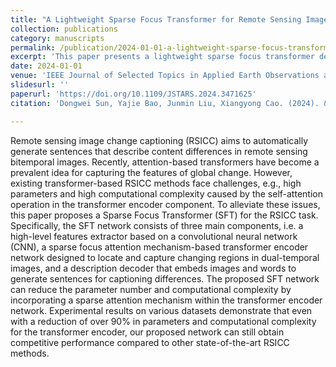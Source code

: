 ```yaml
---
title: "A Lightweight Sparse Focus Transformer for Remote Sensing Image Change Captioning"
collection: publications
category: manuscripts
permalink: /publication/2024-01-01-a-lightweight-sparse-focus-transformer-for-remote-sensing-image-change-captioning
excerpt: 'This paper presents a lightweight sparse focus transformer designed for remote sensing image change captioning.'
date: 2024-01-01
venue: 'IEEE Journal of Selected Topics in Applied Earth Observations and Remote Sensing'
slidesurl: ''
paperurl: 'https://doi.org/10.1109/JSTARS.2024.3471625'
citation: 'Dongwei Sun, Yajie Bao, Junmin Liu, Xiangyong Cao. (2024). &quot;A Lightweight Sparse Focus Transformer for Remote Sensing Image Change Captioning.&quot; <i>IEEE Journal of Selected Topics in Applied Earth Observations and Remote Sensing</i>.'

---
```


  Remote sensing image change captioning (RSICC) aims to automatically generate
  sentences that describe content differences in remote sensing bitemporal images.
  Recently, attention-based transformers have become a prevalent idea for capturing
  the features of global change. However, existing transformer-based RSICC methods
  face challenges, e.g., high parameters and high computational complexity caused
  by the self-attention operation in the transformer encoder component. To alleviate
  these issues, this paper proposes a Sparse Focus Transformer (SFT) for the RSICC
  task. Specifically, the SFT network consists of three main components, i.e. a high-level
  features extractor based on a convolutional neural network (CNN), a sparse focus
  attention mechanism-based transformer encoder network designed to locate and capture
  changing regions in dual-temporal images, and a description decoder that embeds
  images and words to generate sentences for captioning differences. The proposed
  SFT network can reduce the parameter number and computational complexity by incorporating
  a sparse attention mechanism within the transformer encoder network. Experimental
  results on various datasets demonstrate that even with a reduction of over 90% in
  parameters and computational complexity for the transformer encoder, our proposed
  network can still obtain competitive performance compared to other state-of-the-art
  RSICC methods.